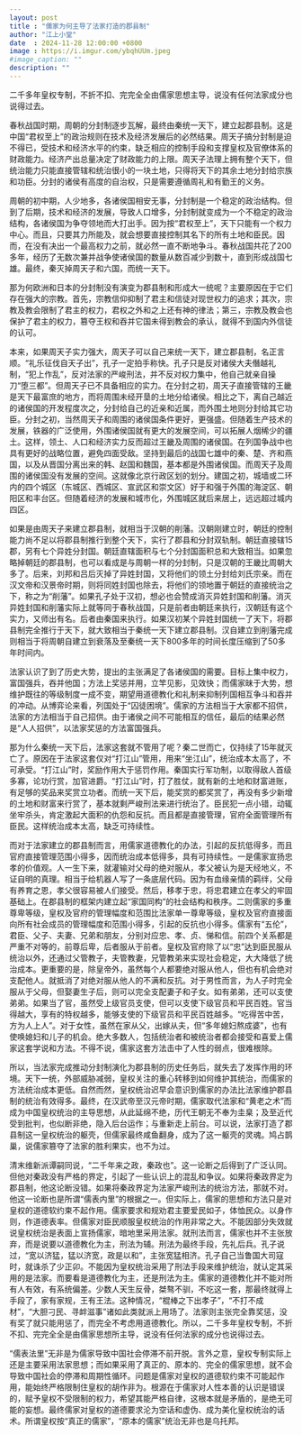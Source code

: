 ```yaml
---
layout: post
title : "儒家为何主导了法家打造的郡县制"
author: "江上小堂"
date  : 2024-11-28 12:00:00 +0800
image : https://i.imgur.com/ybqhUUm.jpeg
#image_caption: ""
description: ""
---
```


二千多年皇权专制，不折不扣、完完全全由儒家思想主导，说没有任何法家成分也说得过去。

<!--more-->

春秋战国时期，周朝的分封制逐步瓦解，最终由秦统一天下，建立起郡县制。这是中国“君权至上”的政治规则在技术及经济发展后的必然结果。周天子搞分封制是迫不得已，受技术和经济水平的约束，缺乏相应的控制手段和支撑皇权及官僚体系的财政能力。经济产出总量决定了财政能力的上限。周天子法理上拥有整个天下，但统治能力只能直接管辖和统治很小的一块土地，只得将天下的其余土地分封给宗族和功臣。分封的诸侯有高度的自治权，只是需要遵循周礼和有勤王的义务。

周朝的初中期，人少地多，各诸侯国相安无事，分封制是一个稳定的政治结构。但到了后期，技术和经济的发展，导致人口增多，分封制就变成为一个不稳定的政治结构，各诸侯国为争夺领地而大打出手。因为按“君权至上”，天下只能有一个权力中心。而且，只要其力所能及，就会想要直接控制其名下的所有土地和臣民。因而，在没有决出一个最高权力之前，就必然一直不断地争斗。春秋战国共花了200多年，经历了无数次兼并战争使诸侯国的数量从数百减少到数十，直到形成战国七雄。最终，秦灭掉周天子和六国，而统一天下。

那为何欧洲和日本的分封制没有演变为郡县制和形成大一统呢？主要原因在于它们存在强大的宗教。首先，宗教信仰抑制了君主和信徒对现世权力的追求；其次，宗教及教会限制了君主的权力，君权之外和之上还有神的律法；第三，宗教及教会也保护了君主的权力，篡夺王权和吞并它国未得到教会的承认，就得不到国内外信徒的认可。

本来，如果周天子实力强大，周天子可以自己来统一天下，建立郡县制，名正言顺。“礼乐征伐自天子出”，孔子一定拍手称快。孔子只是反对诸侯大夫僭越礼制，“犯上作乱”，反对法家的严峻刑法，并不反对权力集中，他自己就亲自操刀“堕三都”。但周天子已不具备相应的实力。在分封之初，周天子直接管辖的王畿是天下最富庶的地方，而将周围未经开垦的土地分给诸侯。相比之下，离自己越近的诸侯国的开发程度次之，分封给自己的近亲和近属，而外围土地则分封给其它功臣。分封之初，当然周天子和周围的诸侯国条件更好，更强盛。但随着生产技术的发展，铁器的广泛使用，外围诸侯国就有更大的发展空间，可以拓展人烟稀少的疆土。这样，领土、人口和经济实力反而超过王畿及周围的诸侯国。在列国争战中也具有更好的战略位置，避免四面受敌。坚持到最后的战国七雄中的秦、楚、齐和燕国，以及从晋国分离出来的韩、赵国和魏国，基本都是外围诸侯国。而周天子及周围的诸侯国没有发展的空间。这就像北京行政区划的划分。建国之初，城墙或二环内的四个城区（东城区、西城区、宣武区和崇文区）好于和强于外围的海淀区、朝阳区和丰台区。但随着经济的发展和城市化，外围城区就后来居上，远远超过城内四区。

如果是由周天子来建立郡县制，就相当于汉朝的削藩。汉朝刚建立时，朝廷的控制能力尚不足以将郡县制推行到整个天下，实行了郡县和分封双轨制。朝廷直接辖15郡，另有七个异姓分封国。朝廷直辖面积与七个分封国面积总和大致相当。如果忽略掉朝廷的郡县制，也可以看成是与周朝一样的分封制，只是汉朝的王畿比周朝大多了。后来，刘邦和吕后灭掉了异姓封国，又将他们的领土分封给刘氏宗亲。而在汉文帝和汉景帝时期，则将同姓封国也除去，将他们的领地置于朝廷的直接统治之下，称之为“削藩”。如果孔子处于汉初，想必也会赞成消灭异姓封国和削藩。消灭异姓封国和削藩实际上就等同于春秋战国，只是前者由朝廷来执行，汉朝廷有这个实力，又师出有名。后者由秦国来执行。如果汉初某个异姓封国统一了天下，将郡县制完全推行于天下，就大致相当于秦统一天下建立郡县制。汉自建立到削藩完成则相当于将周朝自建立到衰落及至秦统一天下800多年的时间长度压缩到了50多年时间内。

法家认识了到了历史大势，提出的主张满足了各诸侯国的需要。目标上集中权力，富国强兵，吞并他国；方法上奖惩并用，立竿见影，见效快；而儒家昧于大势，想维护既往的等级制度一成不变，期望用道德教化和礼制来抑制列国相互争斗和吞并的冲动。从博弈论来看，列国处于“囚徒困境”。儒家的方法相当于大家都不招供，法家的方法相当于自己招供。由于诸侯之间不可能相互的信任，最后的结果必然是“人人招供”，以法家奖惩的方法富国强兵。

那为什么秦统一天下后，法家这套就不管用了呢？秦二世而亡，仅持续了15年就灭亡了。原因在于法家这套仅对“打江山”管用，用来“坐江山”，统治成本太高了，不可承受。“打江山”时，奖励作用大于惩罚作用。秦国实行军功制，以取得敌人首级多寡，论功行赏，加官进爵。“打江山”时，打了胜仗，就有新的土地和财富进账，有足够的奖品来奖赏立功者。而统一天下后，能奖赏的都奖赏了，再没有多少新增的土地和财富来行赏了，基本就剩严峻刑法来进行统治了。臣民犯一点小错，动辄坐牢杀头，肯定激起大面积的仇怨和反抗。而且都是直接管理，官府全面管理所有臣民。这样统治成本太高，缺乏可持续性。

而对于法家建立的郡县制而言，用儒家道德教化的办法，引起的反抗低得多，而且官府直接管理范围小得多，因而统治成本低得多，具有可持续性。一是儒家宣扬忠孝的价值观。人一生下来，就灌输对父母的绝对服从，孝父被认为是天经地义，不证自明的真理。相当于给机器人写了一条底层代码。因为有血缘亲情的羁绊，父母有养育之恩，孝父很容易被人们接受。然后，移孝于忠，将忠君建立在孝父的牢固基础上。在郡县制的框架内建立起“家国同构”的社会结构和秩序。二则儒家的多重尊卑等级，皇权及官府的管理幅度和范围比法家单一尊卑等级，皇权及官府直接面向所有社会成员的管理幅度和范围小得多，引起的反抗也小得多。儒家有“五伦”，君臣、父子、夫妻、兄弟和朋友，分别对应忠、孝、贞、悌和信。前四个关系都是严重不对等的，前尊后卑，后者服从于前者。皇权及官府除了以“忠”达到臣民服从统治以外，还通过父管教子，夫管教妻，兄管教弟来实现社会稳定，大大降低了统治成本。更重要的是，除皇帝外，虽然每个人都要绝对服从他人，但也有机会绝对支配他人。就抵消了对绝对服从他人的不满和反抗。对于男性而言，为人子时完全服从于父母，但娶妻生子后，则可以完全支配妻子和子女。如有弟弟，还可以支使弟弟。如果当了官，虽然受上级官员支使，但可以支使下级官员和平民百姓。官当得越大，享有的特权越多，能够支使的下级官员和平民百姓越多。“吃得苦中苦，方为人上人”。对于女性，虽然在家从父，出嫁从夫，但“多年媳妇熬成婆”，也有使唤媳妇和儿子的机会。绝大多数人，包括统治者和被统治者都会接受和喜爱上儒家这套学说和方法。不得不说，儒家这套方法击中了人性的弱点，很难根除。

所以，当法家完成推动分封制演化为郡县制的历史任务后，就失去了发挥作用的环境。天下一统，外部威胁减弱，皇权关注的重心转移到如何维护其统治，而儒家的方法统治成本更低。自然而然，皇权统治迟早会意识到儒家的办法比法家维护郡县制的统治有效得多。最终，在汉武帝至汉元帝时期，儒家取代法家和“黄老之术”而成为中国皇权统治的主导思想，从此延绵不绝，历代王朝无不奉为圭臬；及至近代受到批判，也似断非绝，隐入后台运作；与重新走上前台。可以说，法家打造了郡县制这一皇权统治的躯壳，但儒家最终咸鱼翻身，成为了这一躯壳的灵魂。鸠占鹊巢，说儒家篡夺了法家的胜利果实，也不为过。

清末维新派谭嗣同说，“二千年来之政，秦政也”。这一论断之后得到了广泛认同。但他对秦政没有严格的界定，引起了一些认识上的混乱和争议。如果将秦政界定为郡县制，他这论断没错。如果将秦政界定为法家严峻刑法的统治方法，那就不对。他这一论断也是所谓“儒表内里”的根据之一。但实际上，儒家的思想和方法只是对皇权的道德软约束不起作用。儒家要求和规劝君主要爱民如子，体恤民众。以身作则，作道德表率。但儒家对臣民顺服皇权统治的作用非常之大。不能因部分失效就说皇权统治是表面上宣扬儒家，暗地里采用法家。就刑法而言，儒家也并不主张放弃，而是说要以道德教化为主，刑法为辅。刑法为最终手段，先礼后兵。孔子说过，“宽以济猛，猛以济宽，政是以和”，主张宽猛相济。孔子自己当鲁国大司寇时，就诛杀了少正卯。不能因为皇权统治采用了刑法手段来维护统治，就认定其采用的是法家。而要看是道德教化为主，还是刑法为主。儒家的道德教化并不能对所有人有效，有系统偏差。少数人天生反骨，桀骜不驯，不吃这一套，那最终就得上手段了，家有家规，王有王法。这种情况，“棍棒之下出孝子”，“不打不成材”，“大胆刁民、寻衅滋事”诸如此类就派上用场了。法家则主张完全靠奖惩，没有奖了就只能用惩了，而完全不考虑用道德教化。所以，二千多年皇权专制，不折不扣、完完全全是由儒家思想所主导，说没有任何法家的成分也说得过去。

“儒表法里”无非是为儒家导致中国社会停滞不前开脱。言外之意，皇权专制实际上还是主要采用法家思想；而如果采用了真正的、原本的、完全的儒家思想，就不会导致中国社会的停滞和周期性循环。问题是儒家对皇权的道德软约束不可能起作用，能始终严格限制住皇权的胡作非为。根源在于儒家对人性本善的认识是错误的，赋予皇权不受限制的权力，希望其能严格自律，这根本就是矛盾的，是绝无可能的妄想。最终儒家对皇权的道德要求沦为空话和虚伪、成为美化皇权统治的话术。所谓皇权按“真正的儒家”，“原本的儒家”统治无非也是乌托邦。

<!--END-->